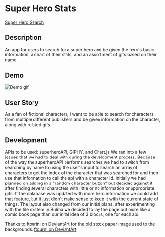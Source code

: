 # Super Hero Stats
[Super Hero Search]( https://tsgrewing.github.io/Superhero-Search/)

## Description
An app for users to search for a super hero and be given the hero's basic information, a chart of their stats, and an assortment of gifs based on their name.

## Demo
![Demo gif](assets/images/superdemo.gif)

## User Story
As a fan of fictional characters, I want to be able to search for characters from multiple different publishers and be given information on the character, along with related gifs.

## Development
APIs to be used: superheroAPI, GIPHY, and Chart.js
We ran into a few issues that we had to deal with during the development process. Because of the way the superheroAPI performs searches we had to switch from searching by name to using the user's input to search an array of characters to get the index of the character that was searched for and then use that information to call the api with a character id. 
Initially we had planned on adding in a "random character button" but decided against it after finding several characters with little or no information or appropriate gifs. If the database was updated with more hero information we could add that feature, but it just didn't make sense to keep it with the current state of things. The layout also changed from our initial plans, after experimenting with the tile system in Bulma we decided to lay the page out more like a comic book page than our inital idea of 3 blocks, one for each api.

Thanks to ftourini on DeviantArt for the old stock paper image used to the backgrounds. [ftourni on DeviantArt](https://www.deviantart.com/ftourini/art/old-paper-stock-02-256716612)
